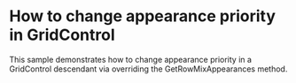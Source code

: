 # How to change appearance priority in GridControl


<p>This sample demonstrates how to change appearance priority in a GridControl descendant via overriding the GetRowMixAppearances method.</p>

<br/>



